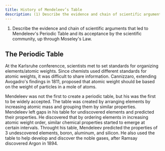 ```yaml
---
title: History of Mendeleev’s Table
description: (1) Describe the evidence and chain of scientific arguments that led to Mendeleev's Periodic Table and its acceptance by the scientific community, up through Moseley's Law.
---
```



1. Describe the evidence and chain of scientific arguments that led to Mendeleev's Periodic Table and its acceptance by the scientific community, up through Moseley's Law.

## The Periodic Table

At the Karlsruhe conferencce, scientists met to set standards for organizing elements/atomic weights. Since chemists used different standards for atomic weights, it was difficult to share information. Cannizzaro, extending Avogadro's findings in 1811, proposed that atomic weight should be based on the weight of particles in a mole of atoms.

Mendeleev was not the first to create a periodic table, but his was the first to be widely accepted. The table was created by arranging elements by increasing atomic mass and grouping them by similar properties. Mendeleev left gaps in his table for undiscovered elements and predicted their properties. He discovered that by ordering elements in increasing atomic weight order, similar chemical properties started to emerge at certain intervals. Throught his table, Mendeleev predicted the properties of 3 undescovered elements, boron, aluminum, and silicon. He also used the table to help develop and discover the noble gases, after Ramsay discovered Argon in 1894. 
